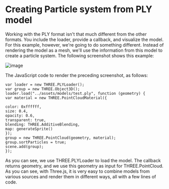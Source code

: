 # Creating Particle system from PLY model
Working with the PLY format isn't that much different from the other formats. You include the loader, provide a callback,
and visualize the model. For this example, however, we're going to do something different. Instead of rendering the 
model as a mesh, we'll use the information from this model to create a particle system. The following screenshot shows this example:

![image](https://user-images.githubusercontent.com/73778173/139693299-aab083c6-ad8e-49f1-9865-d13072ff1b8c.png)

The JavaScript code to render the preceding screenshot, as follows:
```
var loader = new THREE.PLYLoader();
var group = new THREE.Object3D();
loader.load("../assets/models/test.ply", function (geometry) {
var material = new THREE.PointCloudMaterial({

color: 0xffffff,
size: 0.4,
opacity: 0.6,
transparent: true,
blending: THREE.AdditiveBlending,
map: generateSprite()
});
group = new THREE.PointCloud(geometry, material);
group.sortParticles = true;
scene.add(group);
});
```
As you can see, we use THREE.PLYLoader to load the model. The callback returns geometry, and we use this geometry as
input for THREE.PointCloud. As you can see, with Three.js, it is very easy to combine models from various sources and render them in
different ways, all with a few lines of code.
